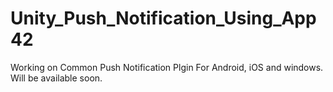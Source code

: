 Unity_Push_Notification_Using_App42
===================================
Working on Common Push Notification Plgin For Android, iOS and windows. Will be available soon.

